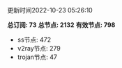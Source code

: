 更新时间2022-10-23 05:26:10

**总订阅: 73**
**总节点: 2132**
**有效节点: 798**
- ss节点: 472
- v2ray节点: 279
- trojan节点: 47
